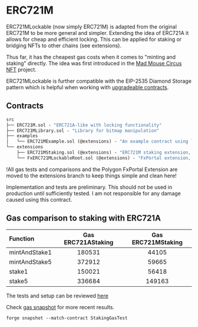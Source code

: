 # ERC721M

ERC721MLockable (now simply ERC721M) is adapted from the original ERC721M to be more general and simpler.
Extending the idea of ERC721A it allows for cheap and efficient locking.
This can be applied for staking or bridging NFTs to other chains (see extensions).

Thus far, it has the cheapest gas costs when it comes to "minting and staking" directly.
The idea was first introduced in the [Mad Mouse Circus NFT](https://etherscan.io/address/0x3ad30c5e2985e960e89f4a28efc91ba73e104b77#code) project.

ERC721MLockable is further compatible with the EIP-2535 Diamond Storage pattern
which is helpful when working with [upgradeable contracts](https://github.com/0xPhaze/UDS).

## Contracts

```ml
src
├── ERC721M.sol - "ERC721A-like with locking functionality"
├── ERC721MLibrary.sol - "Library for bitmap manipulation"
├── examples
│   └── ERC721MExample.sol (@extensions) - "An example contract using `ERC721MStaking.sol`"
└── extensions
    ├── ERC721MStaking.sol (@extensions) - "ERC721M staking extension, allows minting an ERC20 token as reward"
    └── FxERC721MLockableRoot.sol (@extensions) - "FxPortal extension, allows NFT to be transferred to Polygon"
```

!All gas tests and comparisons and the Polygon FxPortal Extension are moved to the extensions branch to keep things simple and clean here!

Implementation and tests are preliminary.
This should not be used in production until sufficiently tested.
I am not responsible for any damage caused using this contract.

## Gas comparison to staking with ERC721A

| Function      | Gas ERC721AStaking | Gas ERC721MStaking |
| :------------ | :----------------: | :----------------: |
| mintAndStake1 |       180531       |       44105        |
| mintAndStake5 |       372912       |       59665        |
| stake1        |       150021       |       56418        |
| stake5        |       336684       |       149163       |

The tests and setup can be reviewed [here](./src/test/StakingGasTest.sol)

Check [gas snapshot](.gas-snapshot) for more recent results.

```
forge snapshot --match-contract StakingGasTest
```
